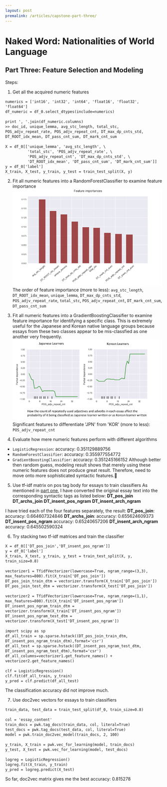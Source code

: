 ```yaml
---
layout: post
premalink: /articles/capstone-part-three/
---
```


# Naked Word: Nationalities of World Language
## Part Three: Feature Selection and Modeling

Steps:
1. Get all the acquired numeric features
```
numerics = ['int16', 'int32', 'int64', 'float16', 'float32', 'float64']
df_numeric = df_0.select_dtypes(include=numerics)

print ', '.join(df_numeric.columns)
>> doc_id, unique_lemma, avg_stc_length, total_stc, POS_adjv_repeat_rate, POS_adjv_repeat_cnt, DT_max_dp_cnts_std, DT_ROOT_idx_mean, DT_pass_cnt_sum, DT_mark_cnt_sum

X = df_0[['unique_lemma', 'avg_stc_length', \
          'total_stc', 'POS_adjv_repeat_rate', \
          'POS_adjv_repeat_cnt', 'DT_max_dp_cnts_std', \
          'DT_ROOT_idx_mean', 'DT_pass_cnt_sum', 'DT_mark_cnt_sum']]
y = df_0['label']
X_train, X_test, y_train, y_test = train_test_split(X, y)
```
2. Fit all numeric features into a RandomForestClassifier to examine feature importance
![Feature Importance Plot](/images/feature_imp.png)
The order of feature importance (more to less):
`avg_stc_length`, `DT_ROOT_idx_mean`, `unique_lemma`, `DT_max_dp_cnts_std`, `POS_adjv_repeat_rate`,
`total_stc`, `POS_adjv_repeat_cnt`, `DT_mark_cnt_sum`, `DT_pass_cnt_sum`

3. Fit all numeric features into a GradientBoostingClassifier to examine feature importance for identifying a specific class. This is extremely useful for the Japanese and Korean native language groups because essays from these two classes appear to be mis-classfied as one another very frequently.
![Partial Dependence Plot JPN](/images/jp_ko.png)
Significant features to differentiate 'JPN' from 'KOR' (more to less):
`POS_adjv_repeat_cnt`


4. Evaluate how mere numeric features perform with different algorithms
- `LogisticRegression`: accuracy: 0.351129889756
- `RandomForestClassifier`: accuracy: 0.355977554772
- `GradientBoostingClassifier`: accuracy: 0.351245166152
Although better then random guess, modeling result shows that merely using these numeric features does not produce great result. Therefore, need to move onto more sophisticated syntactic features.

5. Use tf-idf matrix on pos tag body for essays to train classifiers
As mentioned in [part one](https://github.com/fzr72725/fzr72725.github.io/blob/master/_posts/2018-02-02-capstone-I.md), I have converted the original essay text into the corresponding syntactic tags as listed below:
**DT_pos_join**
**DT_archs_join**
**DT_insent_pos_ngram**
**DT_insent_arch_ngram**

I have tried each of the four features separately, the result:
**DT_pos_join**: accuracy: 0.664607324846
**DT_archs_join**: accuracy: 0.655624609373
**DT_insent_pos_ngram** accuracy: 0.65240657206
**DT_insent_arch_ngram** accuracy: 0.645502590324

6. Try stacking two tf-idf matrices and train the classifier
```
X = df_0[['DT_pos_join','DT_insent_pos_ngram']]
y = df_0['label']
X_train, X_test, y_train, y_test = train_test_split(X, y, train_size=0.8)

vectorizer1 = TfidfVectorizer(lowercase=True, ngram_range=(3,3), max_features=800).fit(X_train['DT_pos_join'])
DT_pos_join_train_dtm = vectorizer.transform(X_train['DT_pos_join'])
DT_pos_join_test_dtm = vectorizer.transform(X_test['DT_pos_join'])

vectorizer2 = TfidfVectorizer(lowercase=True, ngram_range=(1,1), max_features=800).fit(X_train['DT_insent_pos_ngram'])
DT_insent_pos_ngram_train_dtm = vectorizer.transform(X_train['DT_insent_pos_ngram'])
DT_insent_pos_ngram_test_dtm = vectorizer.transform(X_test['DT_insent_pos_ngram'])

import scipy as sp
df_all_train = sp.sparse.hstack((DT_pos_join_train_dtm, DT_insent_pos_ngram_train_dtm),format='csr')
df_all_test = sp.sparse.hstack((DT_insent_pos_ngram_test_dtm, DT_insent_pos_ngram_test_dtm),format='csr')
df_all_columns=vectorizer1.get_feature_names() + vectorizer2.get_feature_names()

clf = LogisticRegression()
clf.fit(df_all_train, y_train)
y_pred = clf.predict(df_all_test)
```
The classification accuracy did not improve much.

7. Use doc2vec vectors for essays to train classifiers
```
train_data, test_data = train_test_split(df_0, train_size=0.8)

col = 'essay_content'
train_docs = pwk.tag_docs(train_data, col, literal=True)
test_docs = pwk.tag_docs(test_data, col, literal=True)
model = pwk.train_doc2vec_model(train_docs, 2, 100)

y_train, X_train = pwk.vec_for_learning(model, train_docs)
y_test, X_test = pwk.vec_for_learning(model, test_docs)

logreg = LogisticRegression()
logreg.fit(X_train, y_train)
y_pred = logreg.predict(X_test)
```
So far, doc2vec matrix gives me the best accuracy: 0.815278
